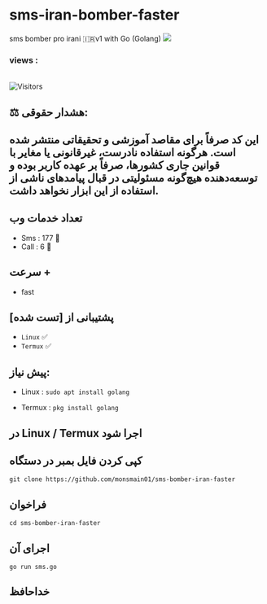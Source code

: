 # sms-iran-bomber-faster
sms bomber pro irani 🇮🇷v1 with Go (Golang)
<img src="[photo.jpg/photo.jpg]">

<h3>views :</h3>
<br>
<img src="https://profile-counter.glitch.me/monsmain01/count.svg" alt="Visitors">

## ⚖️ هشدار حقوقی:
## این کد صرفاً برای مقاصد آموزشی و تحقیقاتی منتشر شده است. هرگونه استفاده نادرست، غیرقانونی یا مغایر با قوانین جاری کشورها، صرفاً بر عهده کاربر بوده و توسعه‌دهنده هیچ‌گونه مسئولیتی در قبال پیامدهای ناشی از استفاده از این ابزار نخواهد داشت.


## تعداد خدمات وب

- Sms : 177 🧨
- Call : 6 🧨

## سرعت +
- fast
## پشتیبانی از [تست شده]
- `Linux` ✅
- `Termux` ✅

## پیش نیاز:

- Linux : `sudo apt install golang `

- Termux : `pkg install golang `


## در Linux / Termux اجرا شود


## کپی کردن فایل بمبر در دستگاه

```
git clone https://github.com/monsmain01/sms-bomber-iran-faster
```
## فراخوان
```
cd sms-bomber-iran-faster
```
## اجرای آن
```
go run sms.go
```

 ## خداحافظ 
